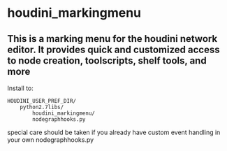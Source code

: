 # houdini_markingmenu
## This is a marking menu for the houdini network editor. It provides quick and customized access to node creation, toolscripts, shelf tools, and more

Install to:
```
HOUDINI_USER_PREF_DIR/
    python2.7libs/
        houdini_markingmenu/
        nodegraphhooks.py
```
special care should be taken if you already have custom event handling in your own nodegraphhooks.py
